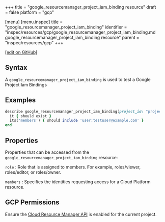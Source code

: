 +++
title = "google_resourcemanager_project_iam_binding resource"
draft = false
platform = "gcp"

[menu]
  [menu.inspec]
    title = "google_resourcemanager_project_iam_binding"
    identifier = "inspec/resources/gcp/google_resourcemanager_project_iam_binding.md google_resourcemanager_project_iam_binding resource"
    parent = "inspec/resources/gcp"
+++

[\[edit on GitHub\]](https://github.com/inspec/inspec-gcp/blob/master/docs/resources/google_resourcemanager_project_iam_binding.md)

## Syntax

A `google_resourcemanager_project_iam_binding` is used to test a Google Project Iam Bindings

## Examples

```ruby
describe google_resourcemanager_project_iam_binding(project_id: "projectId", role: "roles/editor") do
  it { should exist }
  its('members') { should include 'user:testuser@example.com' }
end
```

## Properties

Properties that can be accessed from the `google_resourcemanager_project_iam_binding` resource:

`role`
: Role that is assigned to members. For example, roles/viewer, roles/editor, or roles/owner.

`members`
: Specifies the identities requesting access for a Cloud Platform resource.

## GCP Permissions

Ensure the [Cloud Resource Manager API](https://console.cloud.google.com/apis/library/cloudresourcemanager.googleapis.com/) is enabled for the current project.
